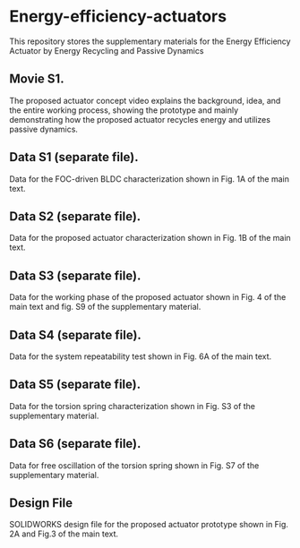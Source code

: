 # Energy-efficiency-actuators
This repository stores the supplementary materials for the Energy Efficiency Actuator by Energy Recycling and Passive Dynamics

## Movie S1.
The proposed actuator concept video explains the background, idea, and the entire
working process, showing the prototype and mainly demonstrating how the
proposed actuator recycles energy and utilizes passive dynamics.
## Data S1 (separate file).
Data for the FOC-driven BLDC characterization shown in Fig. 1A of the main text.
## Data S2 (separate file).
Data for the proposed actuator characterization shown in Fig. 1B of the main text.
## Data S3 (separate file).
Data for the working phase of the proposed actuator shown in Fig. 4 of the main text
and fig. S9 of the supplementary material.
## Data S4 (separate file).
Data for the system repeatability test shown in Fig. 6A of the main text.
## Data S5 (separate file).
Data for the torsion spring characterization shown in Fig. S3 of the supplementary
material.
## Data S6 (separate file).
Data for free oscillation of the torsion spring shown in Fig. S7 of the supplementary
material.
## Design File
SOLIDWORKS design file for the proposed actuator prototype shown in Fig. 2A
and Fig.3 of the main text.
